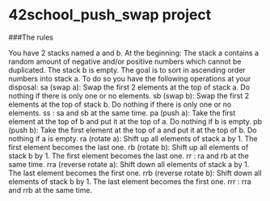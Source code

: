 # 42school_push_swap project

###The rules

You have 2 stacks named a and b.
At the beginning:
The stack a contains a random amount of negative and/or positive numbers which cannot be duplicated.
The stack b is empty.
The goal is to sort in ascending order numbers into stack a. To do so you have the following operations at your disposal:
sa (swap a): Swap the first 2 elements at the top of stack a. Do nothing if there is only one or no elements.
sb (swap b): Swap the first 2 elements at the top of stack b. Do nothing if there is only one or no elements.
ss : sa and sb at the same time.
pa (push a): Take the first element at the top of b and put it at the top of a. Do nothing if b is empty.
pb (push b): Take the first element at the top of a and put it at the top of b. Do nothing if a is empty.
ra (rotate a): Shift up all elements of stack a by 1. The first element becomes the last one.
rb (rotate b): Shift up all elements of stack b by 1. The first element becomes the last one.
rr : ra and rb at the same time.
rra (reverse rotate a): Shift down all elements of stack a by 1. The last element becomes the first one.
rrb (reverse rotate b): Shift down all elements of stack b by 1. The last element becomes the first one.
rrr : rra and rrb at the same time.